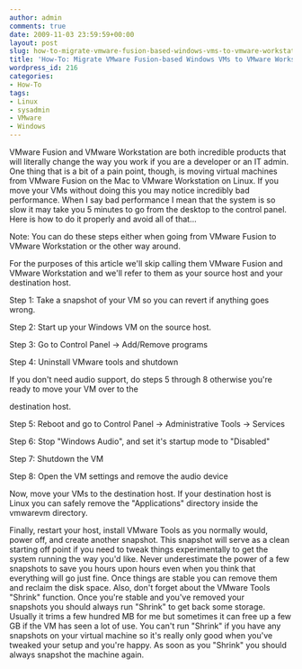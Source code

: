 ```yaml
---
author: admin
comments: true
date: 2009-11-03 23:59:59+00:00
layout: post
slug: how-to-migrate-vmware-fusion-based-windows-vms-to-vmware-workstation-on-linux
title: 'How-To: Migrate VMware Fusion-based Windows VMs to VMware Workstation on Linux'
wordpress_id: 216
categories:
- How-To
tags:
- Linux
- sysadmin
- VMware
- Windows
---
```


VMware Fusion and VMware Workstation are both incredible products that will literally change the way you work if you are a developer or an IT admin.  One thing that is a bit of a pain point, though, is moving virtual machines from VMware Fusion on the Mac to VMware Workstation on Linux.  If you move your VMs without doing this you may notice incredibly bad performance.  When I say bad performance I mean that the system is so slow it may take you 5 minutes to go from the desktop to the control panel.  Here is how to do it properly and avoid all of that...

Note: You can do these steps either when going from VMware Fusion to VMware Workstation or the other way around.

For the purposes of this article we'll skip calling them VMware Fusion and VMware Workstation and we'll refer to them as your source host and your destination host.

Step 1: Take a snapshot of your VM so you can revert if anything goes wrong.

Step 2: Start up your Windows VM on the source host.

Step 3: Go to Control Panel -> Add/Remove programs

Step 4: Uninstall VMware tools and shutdown

If you don't need audio support, do steps 5 through 8 otherwise you're ready to move your VM over to the

destination host.

Step 5: Reboot and go to Control Panel -> Administrative Tools -> Services

Step 6: Stop "Windows Audio", and set it's startup mode to "Disabled"

Step 7: Shutdown the VM

Step 8: Open the VM settings and remove the audio device

Now, move your VMs to the destination host.  If your destination host is Linux you can safely remove the "Applications" directory inside the vmwarevm directory.

Finally, restart your host, install VMware Tools as you normally would, power off, and create another snapshot. This snapshot will serve as a clean starting off point if you need to tweak things experimentally to get the system running the way you'd like.  Never underestimate the power of a few snapshots to save you hours upon hours even when you think that everything will go just fine.  Once things are stable you can remove them and reclaim the disk space. Also, don't forget about the VMware Tools "Shrink" function.  Once you're stable and you've removed your snapshots you should always run "Shrink" to get back some storage.  Usually it trims a few hundred MB for me but sometimes it can free up a few GB if the VM has seen a lot of use.  You can't run "Shrink" if you have any snapshots on your virtual machine so it's really only good when you've tweaked your setup and you're happy.  As soon as you "Shrink" you should always snapshot the machine again.

